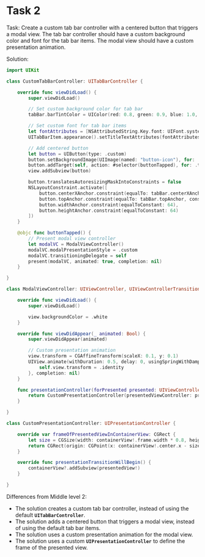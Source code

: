# Task 2

Task: Create a custom tab bar controller with a centered button that triggers a
modal view. The tab bar controller should have a custom background color and
font for the tab bar items. The modal view should have a custom presentation
animation.

Solution:

```swift
import UIKit

class CustomTabBarController: UITabBarController {

    override func viewDidLoad() {
        super.viewDidLoad()

        // Set custom background color for tab bar
        tabBar.barTintColor = UIColor(red: 0.8, green: 0.9, blue: 1.0, alpha: 1.0)

        // Set custom font for tab bar items
        let fontAttributes = [NSAttributedString.Key.font: UIFont.systemFont(ofSize: 18)]
        UITabBarItem.appearance().setTitleTextAttributes(fontAttributes, for: .normal)

        // Add centered button
        let button = UIButton(type: .custom)
        button.setBackgroundImage(UIImage(named: "button-icon"), for: .normal)
        button.addTarget(self, action: #selector(buttonTapped), for: .touchUpInside)
        view.addSubview(button)

        button.translatesAutoresizingMaskIntoConstraints = false
        NSLayoutConstraint.activate([
            button.centerXAnchor.constraint(equalTo: tabBar.centerXAnchor),
            button.topAnchor.constraint(equalTo: tabBar.topAnchor, constant: -32),
            button.widthAnchor.constraint(equalToConstant: 64),
            button.heightAnchor.constraint(equalToConstant: 64)
        ])
    }

    @objc func buttonTapped() {
        // Present modal view controller
        let modalVC = ModalViewController()
        modalVC.modalPresentationStyle = .custom
        modalVC.transitioningDelegate = self
        present(modalVC, animated: true, completion: nil)
    }

}

class ModalViewController: UIViewController, UIViewControllerTransitioningDelegate {

    override func viewDidLoad() {
        super.viewDidLoad()

        view.backgroundColor = .white
    }

    override func viewDidAppear(_ animated: Bool) {
        super.viewDidAppear(animated)

        // Custom presentation animation
        view.transform = CGAffineTransform(scaleX: 0.1, y: 0.1)
        UIView.animate(withDuration: 0.5, delay: 0, usingSpringWithDamping: 0.5, initialSpringVelocity: 0.5, options: [], animations: {
            self.view.transform = .identity
        }, completion: nil)
    }

    func presentationController(forPresented presented: UIViewController, presenting: UIViewController?, source: UIViewController) -> UIPresentationController? {
        return CustomPresentationController(presentedViewController: presented, presenting: presenting)
    }

}

class CustomPresentationController: UIPresentationController {

    override var frameOfPresentedViewInContainerView: CGRect {
        let size = CGSize(width: containerView!.frame.width * 0.8, height: containerView!.frame.height * 0.5)
        return CGRect(origin: CGPoint(x: containerView!.center.x - size.width/2, y: containerView!.center.y - size.height/2), size: size)
    }

    override func presentationTransitionWillBegin() {
        containerView?.addSubview(presentedView!)
    }

}
```

Differences from Middle level 2:

-   The solution creates a custom tab bar controller, instead of using the
    default **`UITabBarController`**.
-   The solution adds a centered button that triggers a modal view, instead of
    using the default tab bar items.
-   The solution uses a custom presentation animation for the modal view.
-   The solution uses a custom **`UIPresentationController`** to define the
    frame of the presented view.
